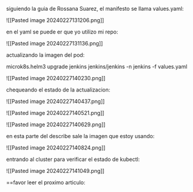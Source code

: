 siguiendo la guia de Rossana Suarez, el manifesto se llama values.yaml:

![[Pasted image 20240227131206.png]]

en el yaml se puede er que yo utilizo mi repo:

![[Pasted image 20240227131136.png]]

actualizando la imagen del pod:

microk8s.helm3 upgrade jenkins jenkins/jenkins -n jenkins -f values.yaml

![[Pasted image 20240227140230.png]]

chequeando el estado de la actualizacion:

![[Pasted image 20240227140437.png]]

![[Pasted image 20240227140521.png]]

![[Pasted image 20240227140629.png]]

en esta parte del describe sale la imagen que estoy usando:

![[Pasted image 20240227140824.png]]

entrando al cluster para verificar el estado de kubectl:

![[Pasted image 20240227141049.png]]


==favor leer el proximo articulo: